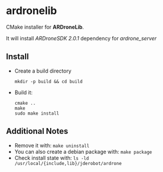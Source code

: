 ardronelib
==========

CMake installer for **ARDroneLib**.

It will install *ARDroneSDK 2.0.1* dependency for *ardrone_server*

Install
-------
* Create a build directory
  ```
  mkdir -p build && cd build
  ```

* Build it:
  ```
  cmake ..
  make
  sudo make install
  ```

## Additional Notes
* Remove it with: `make uninstall`
* You can also create a debian package with: `make package`
* Check install state with: `ls -ld /usr/local/{include,lib}/jderobot/ardrone`
